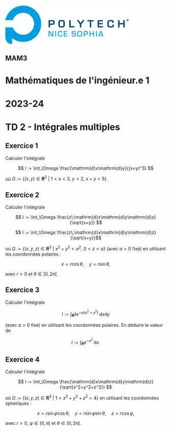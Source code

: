 ![PNS](https://raw.githubusercontent.com/pns-mam/mi1/master/logo-pns.png)
## MAM3
# Mathématiques de l'ingénieur.e 1
# 2023-24

# TD 2 - Intégrales multiples

## Exercice 1
Calculer l'intégrale

$$
  I := \int_\Omega \frac{\mathrm{d}x\mathrm{d}y}{(x+y)^3}
$$

où $\Omega := \lbrace (x,y) \in \mathbf{R}^2\ |\ 1 < x < 3,\ y > 2,\ x+y < 5 \rbrace$.

## Exercice 2
Calculer l'intégrale

$$
  I := \int_\Omega \frac{z\;\mathrm{d}x\mathrm{d}y\mathrm{d}z}{\sqrt{x+y}}
$$


```math
  I := \int_\Omega \frac{z\,\mathrm{d}x\mathrm{d}y\mathrm{d}z}{\sqrt{x+y}}
```

où $\Omega := \lbrace (x,y,z) \in \mathbf{R}^3\ |\ x^2+y^2 < a^2,\ 0 < z < a \rbrace$ (avec $a > 0$ fixé) en utilisant les coordonnées polaires :

$$
  x = r\cos\theta,\quad
  y = r\sin\theta,
$$

avec $r > 0$ et $\theta \in ]0,2\pi[$. 

## Exercice 3
Calculer l'intégrale

$$
  I := \int_{\mathbf{R^2}} e^{-a(x^2+y^2)}\,\mathrm{d}x\mathrm{d}y
$$

(avec $a > 0$ fixé) en utilisant les coordonnées polaires. En déduire la valeur de

$$
  I := \int_{\mathbf{R}} e^{-x^2}\,\mathrm{d}x.
$$

## Exercice 4
Calculer l'intégrale

$$
  I := \int_\Omega \frac{\mathrm{d}x\mathrm{d}y\mathrm{d}z}{\sqrt{x^2+y^2+z^2}}
$$

où $\Omega := \lbrace (x,y,z) \in \mathbf{R}^3\ |\ 1 < x^2+y^2+z^2 < 4 \rbrace$
en utilisant les coordonnées sphériques :

$$
  x = r\sin\varphi\cos\theta,\quad
  y = r\sin\varphi\sin\theta,\quad
  z = r\cos\varphi,
$$

avec $r > 0$, $\varphi \in ]0,\pi[$ et $\theta \in ]0,2\pi[$.
